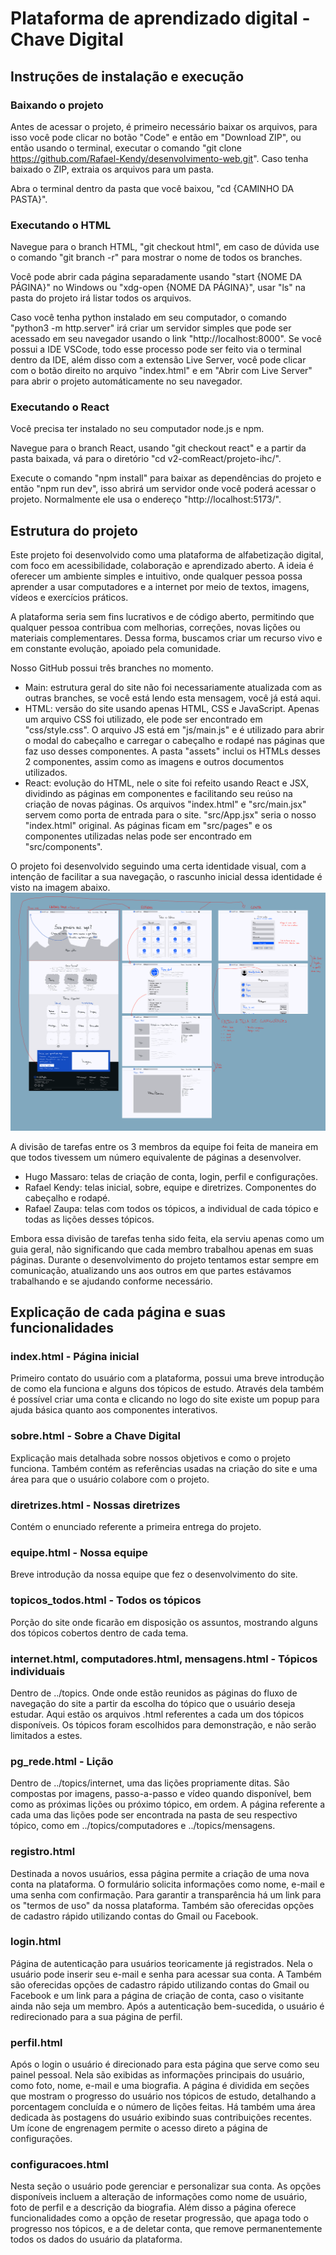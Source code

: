 # Plataforma de aprendizado digital - Chave Digital

## Instruções de instalação e execução

### Baixando o projeto  

Antes de acessar o projeto, é primeiro necessário baixar os arquivos, para isso você pode clicar no botão "Code" e então em "Download ZIP", ou então usando o terminal, executar o comando "git clone https://github.com/Rafael-Kendy/desenvolvimento-web.git". Caso tenha baixado o ZIP, extraia os arquivos para um pasta.

Abra o terminal dentro da pasta que você baixou, "cd {CAMINHO DA PASTA}". 

### Executando o HTML

Navegue para o branch HTML, "git checkout html", em caso de dúvida use o comando "git branch -r" para mostrar o nome de todos os branches.

Você pode abrir cada página separadamente usando "start {NOME DA PÁGINA}" no Windows ou "xdg-open {NOME DA PÁGINA}", usar "ls" na pasta do projeto irá listar todos os arquivos.

Caso você tenha python instalado em seu computador, o comando "python3 -m http.server" irá criar um servidor simples que pode ser acessado em seu navegador usando o link "http://localhost:8000". Se você possui a IDE VSCode, todo esse processo pode ser feito via o terminal dentro da IDE, além disso com a extensão Live Server, você pode clicar com o botão direito no arquivo "index.html" e em "Abrir com Live Server" para abrir o projeto automáticamente no seu navegador.

### Executando o React

Você precisa ter instalado no seu computador node.js e npm.

Navegue para o branch React, usando "git checkout react" e a partir da pasta baixada, vá para o diretório "cd v2-comReact/projeto-ihc/".

Execute o comando "npm install" para baixar as dependências do projeto e então "npm run dev", isso abrirá um servidor onde você poderá acessar o projeto. Normalmente ele usa o endereço "http://localhost:5173/".




## Estrutura do projeto

Este projeto foi desenvolvido como uma plataforma de alfabetização digital, com foco em acessibilidade, colaboração e aprendizado aberto. A ideia é oferecer um ambiente simples e intuitivo, onde qualquer pessoa possa aprender a usar computadores e a internet por meio de textos, imagens, vídeos e exercícios práticos.

A plataforma seria sem fins lucrativos e de código aberto, permitindo que qualquer pessoa contribua com melhorias, correções, novas lições ou materiais complementares. Dessa forma, buscamos criar um recurso vivo e em constante evolução, apoiado pela comunidade.

Nosso GitHub possui três branches no momento.
- Main: estrutura geral do site não foi necessariamente atualizada com as outras branches, se você está lendo esta mensagem, você já está aqui.
- HTML: versão do site usando apenas HTML, CSS e JavaScript. Apenas um arquivo CSS foi utilizado, ele pode ser encontrado em "css/style.css". O arquivo JS está em "js/main.js" e é utilizado para abrir o modal do cabeçalho e carregar o cabeçalho e rodapé nas páginas que faz uso desses componentes. A pasta "assets" inclui os HTMLs desses 2 componentes, assim como as imagens e outros documentos utilizados.
- React: evolução do HTML, nele o site foi refeito usando React e JSX, dividindo as páginas em componentes e facilitando seu reúso na criação de novas páginas. Os arquivos "index.html" e "src/main.jsx" servem como porta de entrada para o site. "src/App.jsx" seria o nosso "index.html" original. As páginas ficam em "src/pages" e os componentes utilizadas nelas pode ser encontrado em "src/components".

O projeto foi desenvolvido seguindo uma certa identidade visual, com a intenção de facilitar a sua navegação, o rascunho inicial dessa identidade é visto na imagem abaixo.
![rascunho](web.png)

A divisão de tarefas entre os 3 membros da equipe foi feita de maneira em que todos tivessem um número equivalente de páginas a desenvolver.
- Hugo Massaro: telas de criação de conta, login, perfil e configurações.
- Rafael Kendy: telas inicial, sobre, equipe e diretrizes. Componentes do cabeçalho e rodapé.
- Rafael Zaupa: telas com todos os tópicos, a individual de cada tópico e todas as lições desses tópicos.

Embora essa divisão de tarefas tenha sido feita, ela serviu apenas como um guia geral, não significando que cada membro trabalhou apenas em suas páginas. Durante o desenvolvimento do projeto tentamos estar sempre em comunicação, atualizando uns aos outros em que partes estávamos trabalhando e se ajudando conforme necessário.


## Explicação de cada página e suas funcionalidades

### index.html - Página inicial

Primeiro contato do usuário com a plataforma, possui uma breve introdução de como ela funciona e alguns dos tópicos de estudo. Através dela também é possível criar uma conta e clicando no logo do site existe um popup para ajuda básica quanto aos componentes interativos.

### sobre.html - Sobre a Chave Digital

Explicação mais detalhada sobre nossos objetivos e como o projeto funciona. Também contém as referências usadas na criação do site e uma área para que o usuário colabore com o projeto.


### diretrizes.html - Nossas diretrizes

Contém o enunciado referente a primeira entrega do projeto.


### equipe.html - Nossa equipe

Breve introdução da nossa equipe que fez o desenvolvimento do site.


### topicos_todos.html - Todos os tópicos

Porção do site onde ficarão em disposição os assuntos, mostrando alguns dos tópicos cobertos dentro de cada tema.


### internet.html, computadores.html, mensagens.html - Tópicos individuais

Dentro de ../topics. Onde onde estão reunidos as páginas do fluxo de navegação do site a partir da escolha do tópico que o usuário deseja estudar. Aqui estão os arquivos .html referentes a cada um dos tópicos disponíveis. Os tópicos foram escolhidos para demonstração, e não serão limitados a estes.


### pg_rede.html - Lição

Dentro de ../topics/internet, uma das lições propriamente ditas. São compostas por imagens, passo-a-passo e vídeo quando disponível, bem como as próximas lições ou próximo tópico, em ordem. A página referente a cada uma das lições pode ser encontrada na pasta de seu respectivo tópico, como em ../topics/computadores e ../topics/mensagens.

### registro.html 

Destinada a novos usuários, essa página permite a criação de uma nova conta na plataforma. O formulário solicita informações como nome, e-mail e uma senha com confirmação. Para garantir a transparência há um link para os "termos de uso" da nossa plataforma. Também são oferecidas opções de cadastro rápido utilizando contas do Gmail ou Facebook.

### login.html 

Página de autenticação para usuários teoricamente já registrados. Nela o usuário pode inserir seu e-mail e senha para acessar sua conta. A Também são oferecidas opções de cadastro rápido utilizando contas do Gmail ou Facebook e um link para a página de criação de conta, caso o visitante ainda não seja um membro. Após a autenticação bem-sucedida, o usuário é redirecionado para a sua página de perfil.

### perfil.html 

Após o login o usuário é direcionado para esta página que serve como seu painel pessoal. Nela são exibidas as informações principais do usuário, como foto, nome, e-mail e uma biografia. A página é dividida em seções que mostram o progresso do usuário nos tópicos de estudo, detalhando a porcentagem concluída e o número de lições feitas. Há também uma área dedicada às postagens do usuário exibindo suas contribuições recentes. Um ícone de engrenagem permite o acesso direto a página de configurações.

### configuracoes.html 

Nesta seção o usuário pode gerenciar e personalizar sua conta. As opções disponíveis incluem a alteração de informações como nome de usuário, foto de perfil e a descrição da biografia. Além disso a página oferece funcionalidades  como a opção de resetar progressão, que apaga todo o progresso nos tópicos, e a de deletar conta, que remove permanentemente todos os dados do usuário da plataforma.

